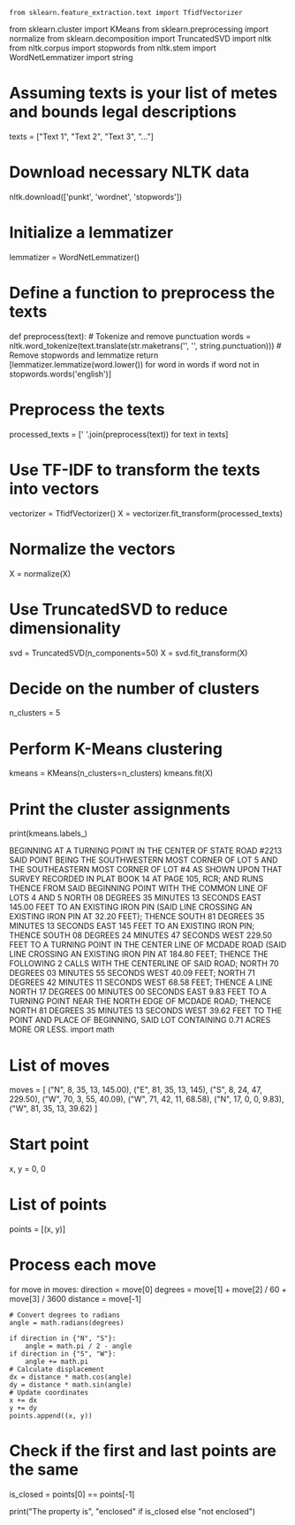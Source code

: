     from sklearn.feature_extraction.text import TfidfVectorizer
from sklearn.cluster import KMeans
from sklearn.preprocessing import normalize
from sklearn.decomposition import TruncatedSVD
import nltk
from nltk.corpus import stopwords
from nltk.stem import WordNetLemmatizer
import string

# Assuming texts is your list of metes and bounds legal descriptions
texts = ["Text 1", "Text 2", "Text 3", "..."]

# Download necessary NLTK data
nltk.download(['punkt', 'wordnet', 'stopwords'])

# Initialize a lemmatizer
lemmatizer = WordNetLemmatizer()

# Define a function to preprocess the texts
def preprocess(text):
    # Tokenize and remove punctuation
    words = nltk.word_tokenize(text.translate(str.maketrans('', '', string.punctuation)))
    # Remove stopwords and lemmatize
    return [lemmatizer.lemmatize(word.lower()) for word in words if word not in stopwords.words('english')]

# Preprocess the texts
processed_texts = [' '.join(preprocess(text)) for text in texts]

# Use TF-IDF to transform the texts into vectors
vectorizer = TfidfVectorizer()
X = vectorizer.fit_transform(processed_texts)

# Normalize the vectors
X = normalize(X)

# Use TruncatedSVD to reduce dimensionality
svd = TruncatedSVD(n_components=50)
X = svd.fit_transform(X)

# Decide on the number of clusters
n_clusters = 5

# Perform K-Means clustering
kmeans = KMeans(n_clusters=n_clusters)
kmeans.fit(X)

# Print the cluster assignments
print(kmeans.labels_)


BEGINNING AT A TURNING POINT IN THE CENTER OF STATE ROAD #2213 SAID POINT BEING THE SOUTHWESTERN MOST CORNER OF LOT 5 AND THE SOUTHEASTERN MOST CORNER OF LOT #4 AS SHOWN UPON THAT SURVEY RECORDED IN PLAT BOOK 14 AT PAGE 105, RCR; AND RUNS THENCE FROM SAID BEGINNING POINT WITH THE COMMON LINE OF LOTS 4 AND 5 NORTH 08 DEGREES 35 MINUTES 13 SECONDS EAST 145.00 FEET TO AN EXISTING IRON PIN (SAID LINE CROSSING AN EXISTING IRON PIN AT 32.20 FEET); THENCE SOUTH 81 DEGREES 35 MINUTES 13 SECONDS EAST 145 FEET TO AN EXISTING IRON PIN; THENCE SOUTH 08 DEGREES 24 MINUTES 47 SECONDS WEST 229.50 FEET TO A TURNING POINT IN THE CENTER LINE OF MCDADE ROAD (SAID LINE CROSSING AN EXISTING IRON PIN AT 184.80 FEET; THENCE THE FOLLOWING 2 CALLS WITH THE CENTERLINE OF SAID ROAD; NORTH 70 DEGREES 03 MINUTES 55 SECONDS WEST 40.09 FEET; NORTH 71 DEGREES 42 MINUTES 11 SECONDS WEST 68.58 FEET; THENCE A LINE NORTH 17 DEGREES 00 MINUTES 00 SECONDS EAST 9.83 FEET TO A TURNING POINT NEAR THE NORTH EDGE OF MCDADE ROAD; THENCE NORTH 81 DEGREES 35 MINUTES 13 SECONDS WEST 39.62 FEET TO THE POINT AND PLACE OF BEGINNING, SAID LOT CONTAINING 0.71 ACRES MORE OR LESS.
import math

# List of moves
moves = [
    ("N", 8, 35, 13, 145.00),
    ("E", 81, 35, 13, 145),
    ("S", 8, 24, 47, 229.50),
    ("W", 70, 3, 55, 40.09),
    ("W", 71, 42, 11, 68.58),
    ("N", 17, 0, 0, 9.83),
    ("W", 81, 35, 13, 39.62)
]

# Start point
x, y = 0, 0

# List of points
points = [(x, y)]

# Process each move
for move in moves:
    direction = move[0]
    degrees = move[1] + move[2] / 60 + move[3] / 3600
    distance = move[-1]
    
    # Convert degrees to radians
    angle = math.radians(degrees)

    if direction in {"N", "S"}:
        angle = math.pi / 2 - angle
    if direction in {"S", "W"}:
        angle += math.pi
    # Calculate displacement
    dx = distance * math.cos(angle)
    dy = distance * math.sin(angle)
    # Update coordinates
    x += dx
    y += dy
    points.append((x, y))

# Check if the first and last points are the same
is_closed = points[0] == points[-1]

print("The property is", "enclosed" if is_closed else "not enclosed")


